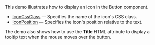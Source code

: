 This demo illustrates how to display an icon in the Button component.

*   [IconCssClass](https://docs.devexpress.com/Blazor/DevExpress.Blazor.DxButton.IconCssClass) — Specifies the name of the icon's CSS class.
*   [IconPosition](https://docs.devexpress.com/Blazor/DevExpress.Blazor.DxButton.IconPosition) — Specifies the icon's position relative to the text.

The demo also shows how to use the **Title** HTML attribute to display a tooltip text when the mouse moves over the button.
